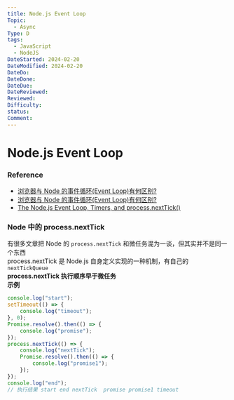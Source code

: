 ```yaml
---
title: Node.js Event Loop
Topic:
  - Async
Type: D
tags:
  - JavaScript
  - NodeJS
DateStarted: 2024-02-20
DateModified: 2024-02-20
DateDo:
DateDone:
DateDue:
DateReviewed:
Reviewed:
Difficulty:
status:
Comment:
---
```


# Node.js Event Loop

### Reference

- [浏览器与 Node 的事件循环(Event Loop)有何区别?](https://link.juejin.cn?target=https%3A%2F%2Fzhuanlan.zhihu.com%2Fp%2F54882306 "https://zhuanlan.zhihu.com/p/54882306")
- [浏览器与 Node 的事件循环(Event Loop)有何区别?](https://link.juejin.cn?target=https%3A%2F%2Fzhuanlan.zhihu.com%2Fp%2F54882306 "https://zhuanlan.zhihu.com/p/54882306")
- [The Node.js Event Loop, Timers, and process.nextTick()](https://link.juejin.cn?target=https%3A%2F%2Fnodejs.org%2Fen%2Fdocs%2Fguides%2Fevent-loop-timers-and-nexttick%2F "https://nodejs.org/en/docs/guides/event-loop-timers-and-nexttick/")

### Node 中的 process.nextTick

有很多文章把 Node 的 `process.nextTick` 和微任务混为一谈，但其实并不是同一个东西  
process.nextTick 是 Node.js 自身定义实现的一种机制，有自己的 `nextTickQueue`  
**process.nextTick 执行顺序早于微任务**  
**示例**

```javascript
console.log("start");
setTimeout(() => {
	console.log("timeout");
}, 0);
Promise.resolve().then(() => {
	console.log("promise");
});
process.nextTick(() => {
	console.log("nextTick");
	Promise.resolve().then(() => {
		console.log("promise1");
	});
});
console.log("end");
// 执行结果 start end nextTick  promise promise1 timeout
```
